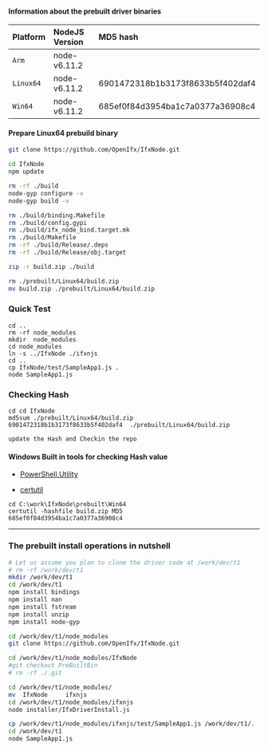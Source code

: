 

#### Information about the prebuilt driver binaries

| **Platform** | **NodeJS Version** | **MD5 hash**
|:-------------|:-------------------|:----------------------------------------
| `Arm`        | node-v6.11.2       | 
| `Linux64`    | node-v6.11.2       | 6901472318b1b3173f8633b5f402daf4
| `Win64`      | node-v6.11.2       | 685ef0f84d3954ba1c7a0377a36908c4


 
#### Prepare Linux64 prebuild binary 
```bash
git clone https://github.com/OpenIfx/IfxNode.git

cd IfxNode
npm update

rm -rf ./build  
node-gyp configure -v  
node-gyp build -v  

rm ./build/binding.Makefile  
rm ./build/config.gypi  
rm ./build/ifx_node_bind.target.mk  
rm ./build/Makefile 
rm -rf ./build/Release/.deps
rm -rf ./build/Release/obj.target

zip -r build.zip ./build

rm ./prebuilt/Linux64/build.zip
mv build.zip ./prebuilt/Linux64/build.zip
```

### Quick Test 
```
cd ..
rm -rf node_modules
mkdir  node_modules
cd node_modules
ln -s ../IfxNode ./ifxnjs
cd ..
cp IfxNode/test/SampleApp1.js .
node SampleApp1.js
```

###  Checking Hash
```
cd cd IfxNode
md5sum ./prebuilt/Linux64/build.zip
6901472318b1b3173f8633b5f402daf4  ./prebuilt/Linux64/build.zip

update the Hash and Checkin the repo
```



#### Windows Built in tools for checking Hash value
* [PowerShell.Utility](https://docs.microsoft.com/en-us/powershell/module/Microsoft.PowerShell.Utility/Get-FileHash?view=powershell-5.1)

* [certutil](https://technet.microsoft.com/library/cc732443.aspx)
```
cd C:\work\IfxNode\prebuilt\Win64
certutil -hashfile build.zip MD5
685ef0f84d3954ba1c7a0377a36908c4
```

---


### The prebuilt install operations in nutshell 
```bash
# Let us assume you plan to clone the driver code at /work/dev/t1
# rm -rf /work/dev/t1
mkdir /work/dev/t1
cd /work/dev/t1
npm install bindings
npm install nan
npm install fstream
npm install unzip
npm install node-gyp

cd /work/dev/t1/node_modules
git clone https://github.com/OpenIfx/IfxNode.git

cd /work/dev/t1/node_modules/IfxNode
#git checkout PreBuiltBin
# rm -rf ./.git

cd /work/dev/t1/node_modules/
mv  IfxNode     ifxnjs
cd /work/dev/t1/node_modules/ifxnjs
node installer/IfxDriverInstall.js

cp /work/dev/t1/node_modules/ifxnjs/test/SampleApp1.js /work/dev/t1/.
cd /work/dev/t1
node SampleApp1.js
```
